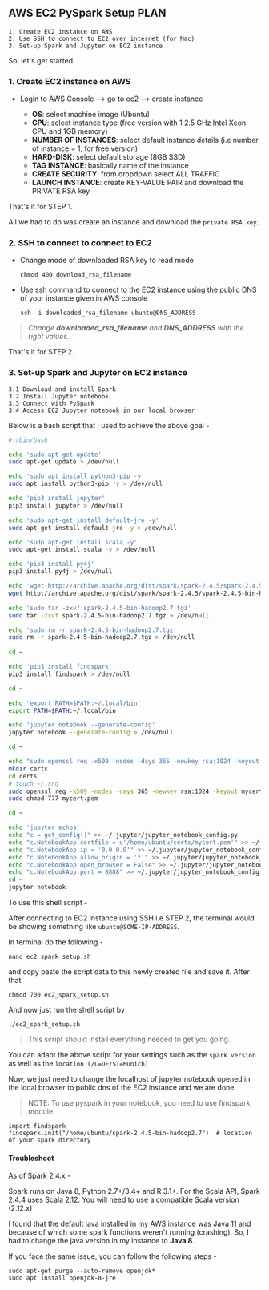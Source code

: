 ## AWS EC2 PySpark Setup PLAN

    1. Create EC2 instance on AWS
    2. Use SSH to connect to EC2 over internet (for Mac)
    3. Set-up Spark and Jupyter on EC2 instance

So, let's get started.

### 1. Create EC2 instance on AWS

* Login to AWS Console --> go to ec2 --> create instance
    
    * __OS__: select machine image (Ubuntu)
    * __CPU__: select instance type (free version with 1 2.5 GHz Intel Xeon CPU and 1GB memory)
    * __NUMBER OF INSTANCES__: select default instance details (i.e number of instance = 1, for free version)
    * __HARD-DISK__: select default storage (8GB SSD)
    * __TAG INSTANCE__: basically name of the instance
    * __CREATE SECURITY__: from dropdown select ALL TRAFFIC
    * __LAUNCH INSTANCE__: create KEY-VALUE PAIR and download the PRIVATE RSA key

That's it for STEP 1. 

All we had to do was create an instance and download the `private RSA key`.

### 2. SSH to connect to connect to EC2

* Change mode of downloaded RSA key to read mode

    `chmod 400 download_rsa_filename`
* Use ssh command to connect to the EC2 instance using the public DNS of your instance given in AWS console

    `ssh -i downloaded_rsa_filename ubuntu@DNS_ADDRESS`

> _Change __downloaded_rsa_filename__ and __DNS_ADDRESS__ with the right values_.

That's it for STEP 2.

### 3. Set-up Spark and Jupyter on EC2 instance

    3.1 Download and install Spark
    3.2 Install Jupyter notebook
    3.3 Connect with PySpark
    3.4 Access EC2 Jupyter notebook in our local browser

Below is a bash script that I used to achieve the above goal -
```bash
#!/bin/bash

echo 'sudo apt-get update'
sudo apt-get update > /dev/null

echo 'sudo apt install python3-pip -y'
sudo apt install python3-pip -y > /dev/null

echo 'pip3 install jupyter'
pip3 install jupyter > /dev/null

echo 'sudo apt-get install default-jre -y'
sudo apt-get install default-jre -y > /dev/null

echo 'sudo apt-get install scala -y'
sudo apt-get install scala -y > /dev/null

echo 'pip3 install py4j'
pip3 install py4j > /dev/null

echo 'wget http://archive.apache.org/dist/spark/spark-2.4.5/spark-2.4.5-bin-hadoop2.7.tgz'
wget http://archive.apache.org/dist/spark/spark-2.4.5/spark-2.4.5-bin-hadoop2.7.tgz > /dev/null

echo 'sudo tar -zxvf spark-2.4.5-bin-hadoop2.7.tgz'
sudo tar -zxvf spark-2.4.5-bin-hadoop2.7.tgz > /dev/null

echo 'sudo rm -r spark-2.4.5-bin-hadoop2.7.tgz'
sudo rm -r spark-2.4.5-bin-hadoop2.7.tgz > /dev/null
 
cd ~

echo 'pip3 install findspark'
pip3 install findspark > /dev/null

cd ~

echo 'export PATH=$PATH:~/.local/bin'
export PATH=$PATH:~/.local/bin

echo 'jupyter notebook --generate-config'
jupyter notebook --generate-config > /dev/null

cd ~

echo "sudo openssl req -x509 -nodes -days 365 -newkey rsa:1024 -keyout mycert.pem -out mycert.pem -subj '/C=DE/ST=Munich'"
mkdir certs
cd certs
# touch ~/.rnd
sudo openssl req -x509 -nodes -days 365 -newkey rsa:1024 -keyout mycert.pem -out mycert.pem -subj '/C=DE/ST=Munich' > /dev/null
sudo chmod 777 mycert.pem

cd ~

echo 'jupyter echos'
echo "c = get_config()" >> ~/.jupyter/jupyter_notebook_config.py
echo "c.NotebookApp.certfile = u'/home/ubuntu/certs/mycert.pem'" >> ~/.jupyter/jupyter_notebook_config.py
echo "c.NotebookApp.ip = '0.0.0.0'" >> ~/.jupyter/jupyter_notebook_config.py
echo "c.NotebookApp.allow_origin = '*'" >> ~/.jupyter/jupyter_notebook_config.py
echo "c.NotebookApp.open_browser = False" >> ~/.jupyter/jupyter_notebook_config.py
echo "c.NotebookApp.port = 8888" >> ~/.jupyter/jupyter_notebook_config.py
cd ~
jupyter notebook
``` 
To use this shell script -

After connecting to EC2 instance using SSH i.e STEP 2, the terminal would be showing something like `ubuntu@SOME-IP-ADDRESS`. 

In terminal do the following -
```
nano ec2_spark_setup.sh
```
and copy paste the script data to this newly created file and save it. After that
```
chmod 700 ec2_spark_setup.sh
```
And now just run the shell script by
```
./ec2_spark_setup.sh
```

> This script should install everything needed to get you going.

You can adapt the above script for your settings such as the `spark version` as well as the `location (/C=DE/ST=Munich)`

Now, we just need to change the localhost of jupyter notebook opened in the local browser to public dns of the EC2 instance and we are done.

> NOTE: To use pyspark in your notebook, you need to use findspark module
```
import findspark
findspark.init("/home/ubuntu/spark-2.4.5-bin-hadoop2.7")  # location of your spark directory
```

#### Troubleshoot

As of Spark 2.4.x -

Spark runs on Java 8, Python 2.7+/3.4+ and R 3.1+. 
For the Scala API, Spark 2.4.4 uses Scala 2.12. You will need to use a compatible Scala version (2.12.x)

I found that the default java installed in my AWS instance was Java 11 and because of which some spark functions weren't running (crashing).
So, I had to change the java version in my instance to __Java 8__.

If you face the same issue, you can follow the following steps - 
```
sudo apt-get purge --auto-remove openjdk*
sudo apt install openjdk-8-jre
```
